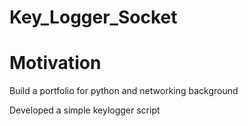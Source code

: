 # Key_Logger_Socket
# Motivation
Build a portfolio for python and networking background

Developed a simple keylogger script
